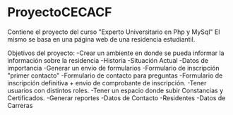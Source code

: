 # ProyectoCECACF
 Contiene el proyecto del curso "Experto Universitario en Php y MySql"
El mismo se basa en una página web de una residencia estudiantil.

Objetivos del proyecto:
  -Crear un ambiente en donde se pueda informar la información sobre la residencia
    -Historia
    -Situación Actual
    -Datos de importancia
  -Generar un envio de formularios
    -Formulario de inscripción "primer contacto"
    -Formulario de contacto para preguntas
    -Formulario de inscripción definitiva + envio de comprobante de inscripción.
  -Tener usuarios con distintos roles.
  -Tener un espacio donde subir Constancias y Certificados.
  -Generar reportes
    -Datos de Contacto
    -Residentes
    -Datos de Carreras
 
  
